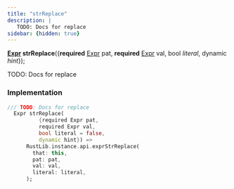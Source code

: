 ```yaml
---
title: "strReplace"
description: |
   TODO: Docs for replace
sidebar: {hidden: true}
---
```

<span class="dart-code"><strong>[Expr] strReplace</strong>({<span class="nobr"><strong>required</strong> [Expr] pat</span>, <span class="nobr"><strong>required</strong> [Expr] val</span>, <span class="nobr">bool <i>literal</i></span>, <span class="nobr">dynamic <i>hint</i></span>});</span>

 TODO: Docs for replace
### Implementation
```dart
/// TODO: Docs for replace
  Expr strReplace(
          {required Expr pat,
          required Expr val,
          bool literal = false,
          dynamic hint}) =>
      RustLib.instance.api.exprStrReplace(
        that: this,
        pat: pat,
        val: val,
        literal: literal,
      );
```

[Expr]: /reference/classes/expr
[dynamic]: #